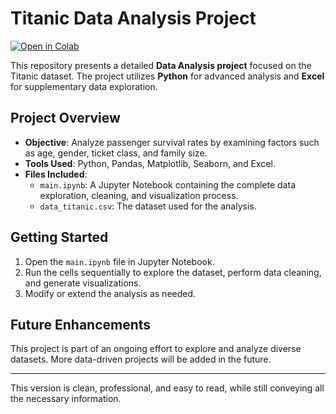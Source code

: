 # Titanic Data Analysis Project

[![Open in Colab](https://colab.research.google.com/assets/colab-badge.svg)](https://colab.research.google.com/github/FabriceGhislain7/data_analyst_scientist/blob/main/titanic_project_python/main.ipynb)

This repository presents a detailed **Data Analysis project** focused on the Titanic dataset. The project utilizes **Python** for advanced analysis and **Excel** for supplementary data exploration.

## Project Overview
- **Objective**: Analyze passenger survival rates by examining factors such as age, gender, ticket class, and family size.
- **Tools Used**: Python, Pandas, Matplotlib, Seaborn, and Excel.
- **Files Included**:
  - `main.ipynb`: A Jupyter Notebook containing the complete data exploration, cleaning, and visualization process.
  - `data_titanic.csv`: The dataset used for the analysis.

## Getting Started
1. Open the `main.ipynb` file in Jupyter Notebook.
2. Run the cells sequentially to explore the dataset, perform data cleaning, and generate visualizations.
3. Modify or extend the analysis as needed.

## Future Enhancements
This project is part of an ongoing effort to explore and analyze diverse datasets. More data-driven projects will be added in the future.

---

This version is clean, professional, and easy to read, while still conveying all the necessary information.
